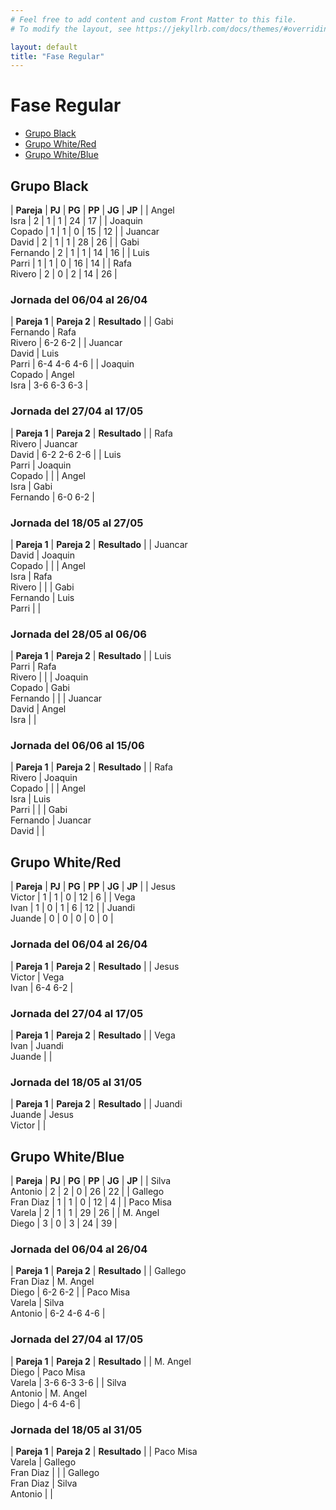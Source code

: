 ```yaml
---
# Feel free to add content and custom Front Matter to this file.
# To modify the layout, see https://jekyllrb.com/docs/themes/#overriding-theme-defaults

layout: default
title: "Fase Regular"
---
```


# Fase Regular

<style>table { font-size: 0.85em }</style>

* [Grupo Black](#grupo-black)
* [Grupo White/Red](#grupo-whitered)
* [Grupo White/Blue](#grupo-whiteblue)

## Grupo Black

| **Pareja**     | **PJ** | **PG** | **PP** | **JG** | **JP** |
| Angel<br/>Isra | 2  | 1  | 1  | 24  | 17  |
| Joaquin<br/>Copado | 1  | 1  | 0  | 15  | 12  |
| Juancar<br/>David | 2  | 1  | 1  | 28  | 26  |
| Gabi<br/>Fernando | 2  | 1  | 1  | 14  | 16  |
| Luis<br/>Parri | 1  | 1  | 0  | 16  | 14  |
| Rafa<br/>Rivero | 2  | 0  | 2  | 14 | 26  |

### Jornada del 06/04 al 26/04

| **Pareja 1** | **Pareja 2** | **Resultado** |
| Gabi<br/>Fernando | Rafa<br/>Rivero | 6-2 6-2 |
| Juancar<br/>David | Luis<br/>Parri | 6-4 4-6 4-6 |
| Joaquin<br/>Copado | Angel<br/>Isra | 3-6 6-3 6-3 |

### Jornada del 27/04 al 17/05

| **Pareja 1** | **Pareja 2** | **Resultado** |
| Rafa<br/>Rivero | Juancar<br/>David | 6-2 2-6 2-6 |
| Luis<br/>Parri | Joaquin<br/>Copado | |
| Angel<br/>Isra | Gabi<br/>Fernando | 6-0 6-2 |

### Jornada del 18/05 al 27/05

| **Pareja 1** | **Pareja 2** | **Resultado** |
| Juancar<br/>David | Joaquin<br/>Copado | |
| Angel<br/>Isra | Rafa<br/>Rivero | |
| Gabi<br/>Fernando | Luis<br/>Parri | |

### Jornada del 28/05 al 06/06

| **Pareja 1** | **Pareja 2** | **Resultado** |
| Luis<br/>Parri | Rafa<br/>Rivero | |
| Joaquin<br/>Copado | Gabi<br/>Fernando | |
| Juancar<br/>David | Angel<br/>Isra | |

### Jornada del 06/06 al 15/06

| **Pareja 1** | **Pareja 2** | **Resultado** |
| Rafa<br/>Rivero | Joaquin<br/>Copado | |
| Angel<br/>Isra | Luis<br/>Parri | |
| Gabi<br/>Fernando | Juancar<br/>David | |

## Grupo White/Red

| **Pareja**     | **PJ** | **PG** | **PP** | **JG** | **JP** |
| Jesus<br/>Victor | 1  | 1  | 0  | 12  | 6  |
| Vega<br/>Ivan | 1  | 0  | 1  | 6  | 12  |
| Juandi<br/>Juande | 0  | 0  | 0  | 0  | 0  |

### Jornada del 06/04 al 26/04

| **Pareja 1** | **Pareja 2** | **Resultado** |
| Jesus<br/>Victor | Vega<br/>Ivan | 6-4 6-2 |

### Jornada del 27/04 al 17/05

| **Pareja 1** | **Pareja 2** | **Resultado** |
| Vega<br/>Ivan | Juandi<br/>Juande | |

### Jornada del 18/05 al 31/05

| **Pareja 1** | **Pareja 2** | **Resultado** |
| Juandi<br/>Juande | Jesus<br/>Victor | |

## Grupo White/Blue

| **Pareja**     | **PJ** | **PG** | **PP** | **JG** | **JP** |
| Silva<br/>Antonio     | 2 | 2 | 0 | 26 | 22 |
| Gallego<br/>Fran Diaz | 1 | 1 | 0 | 12 | 4  |
| Paco Misa<br/>Varela  | 2 | 1 | 1 | 29 | 26 |
| M. Angel<br/>Diego    | 3 | 0 | 3 | 24  | 39  |

### Jornada del 06/04 al 26/04

| **Pareja 1** | **Pareja 2** | **Resultado** |
| Gallego<br/>Fran Diaz | M. Angel<br/>Diego | 6-2 6-2 |
| Paco Misa<br/>Varela | Silva<br/>Antonio | 6-2 4-6 4-6 |

### Jornada del 27/04 al 17/05

| **Pareja 1** | **Pareja 2** | **Resultado** |
| M. Angel<br/>Diego | Paco Misa<br/>Varela | 3-6 6-3 3-6 |
| Silva<br/>Antonio | M. Angel<br/>Diego | 4-6 4-6 |

### Jornada del 18/05 al 31/05

| **Pareja 1** | **Pareja 2** | **Resultado** |
| Paco Misa<br/>Varela | Gallego<br/>Fran Diaz | |
| Gallego<br/>Fran Diaz | Silva<br/>Antonio | |
